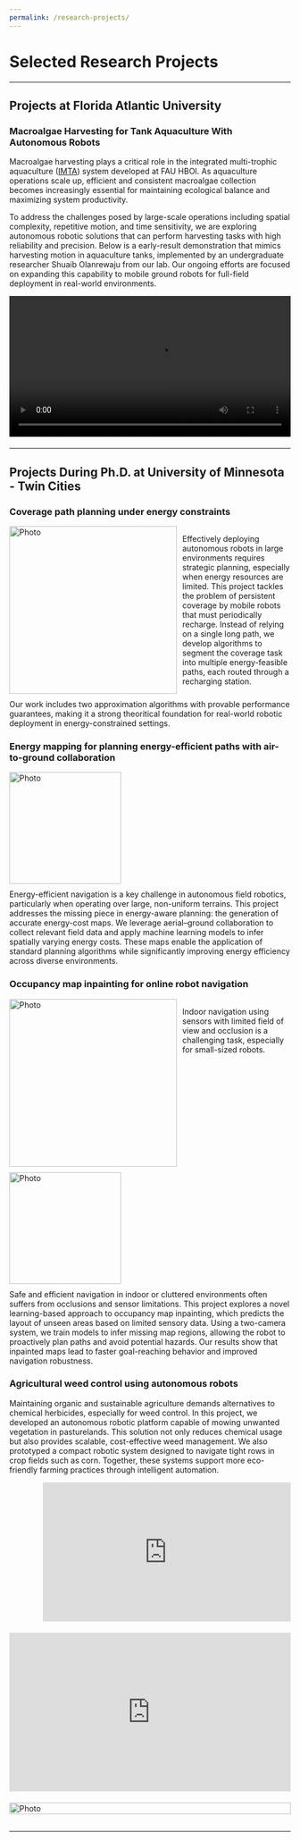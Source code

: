 ```yaml
---
permalink: /research-projects/
---
```


<p></p>

# Selected Research Projects

---

## Projects at Florida Atlantic University

<!-- Example Placeholder -->
### Macroalgae Harvesting for Tank Aquaculture With Autonomous Robots
Macroalgae harvesting plays a critical role in the integrated multi-trophic aquaculture ([IMTA](https://www.fau.edu/hboi/research/aquaculture-innovation/center-for-marine-and-warm-water-aquaculture/research/imta/)) system developed at FAU HBOI. As aquaculture operations scale up, efficient and consistent macroalgae collection becomes increasingly essential for maintaining ecological balance and maximizing system productivity.

To address the challenges posed by large-scale operations including spatial complexity, repetitive motion, and time sensitivity, we are exploring autonomous robotic solutions that can perform harvesting tasks with high reliability and precision. Below is a early-result demonstration that mimics harvesting motion in aquaculture tanks, implemented by an undergraduate researcher Shuaib Olanrewaju from our lab. Our ongoing efforts are focused on expanding this capability to mobile ground robots for full-field deployment in real-world environments.

<div style="margin-top: 10px; margin-bottom: 20px;">
  <video controls style="display: block; margin: 0 auto; width: 100%; max-width: 640px;">
    <source src="/files/aqu_harvest.mp4" type="video/mp4">
  </video>
</div>

---

## Projects During Ph.D. at University of Minnesota - Twin Cities

### Coverage path planning under energy constraints
<div style="overflow:auto">
  <img src="/images/multi-paths.jpg?raw=true" alt="Photo" style="float:left; margin-right: 10px; width: 300px; margin-bottom: 10px;">
  <p style="margin-left: 10px;">
  Effectively deploying autonomous robots in large environments requires strategic planning, especially when energy resources are limited. This project tackles the problem of persistent coverage by mobile robots that must periodically recharge. Instead of relying on a single long path, we develop algorithms to segment the coverage task into multiple energy-feasible paths, each routed through a recharging station. </p>
</div>
Our work includes two approximation algorithms with provable performance guarantees, making it a strong theoritical foundation for real-world robotic deployment in energy-constrained settings.

### Energy mapping for planning energy-efficient paths with air-to-ground collaboration
<div class="container">
  <img src="/images/energy-mapping.jpg?raw=true" alt="Photo" height="200px" style="margin-bottom: 10px;">
</div>
Energy-efficient navigation is a key challenge in autonomous field robotics, particularly when operating over large, non-uniform terrains. This project addresses the missing piece in energy-aware planning: the generation of accurate energy-cost maps. We leverage aerial–ground collaboration to collect relevant field data and apply machine learning models to infer spatially varying energy costs. These maps enable the application of standard planning algorithms while significantly improving energy efficiency across diverse environments.

### Occupancy map inpainting for online robot navigation
<div style="overflow:auto">
  <img src="/images/indoor-nav.jpg?raw=true" alt="Photo" style="float:left; margin-right: 10px; width: 300px; margin-bottom: 10px;">
  <p style="margin-left: 10px;">
  Indoor navigation using sensors with limited field of view and occlusion is a challenging task, especially for small-sized robots.</p>
</div>

<div class="container">
  <img src="/images/occupancy-map-inpainting.jpg?raw=true" alt="Photo" height="200px" style="margin-bottom: 10px;">
</div>
Safe and efficient navigation in indoor or cluttered environments often suffers from occlusions and sensor limitations. This project explores a novel learning-based approach to occupancy map inpainting, which predicts the layout of unseen areas based on limited sensory data. Using a two-camera system, we train models to infer missing map regions, allowing the robot to proactively plan paths and avoid potential hazards. Our results show that inpainted maps lead to faster goal-reaching behavior and improved navigation robustness.


### Agricultural weed control using autonomous robots
Maintaining organic and sustainable agriculture demands alternatives to chemical herbicides, especially for weed control. In this project, we developed an autonomous robotic platform capable of mowing unwanted vegetation in pasturelands. This solution not only reduces chemical usage but also provides scalable, cost-effective weed management. We also prototyped a compact robotic system designed to navigate tight rows in crop fields such as corn. Together, these systems support more eco-friendly farming practices through intelligent automation.

<div style="margin-top: 10px; margin-bottom: 20px; padding-left: 12%;">
  <iframe 
    src="https://www.youtube.com/embed/mVVQWA6jrS4" 
    style="width: 100%; max-width: 640px; aspect-ratio: 16 / 9; border: none;" 
    allow="autoplay; encrypted-media; fullscreen"
    allowfullscreen>
  </iframe>
</div>

<div style="display: flex; justify-content: center; margin-top: 10px; margin-bottom: 20px;">
  <iframe 
    src="https://drive.google.com/file/d/1Ndo3ITq_g58ODMreXcUEOwgSdjZ0zH9u/preview"
    style="width: 100%; max-width: 640px; aspect-ratio: 16 / 9; border: none;"
    allow="autoplay; encrypted-media; fullscreen"
    allowfullscreen>
  </iframe>
</div>

<div style="display: flex; justify-content: center; gap: 15px; margin-bottom: 30px; flex-wrap: wrap;">
  <img src="/images/corn-fields.jpg?raw=true" alt="Photo" 
       style="width: 100%; max-width: 640px; height: auto;">
</div>

---